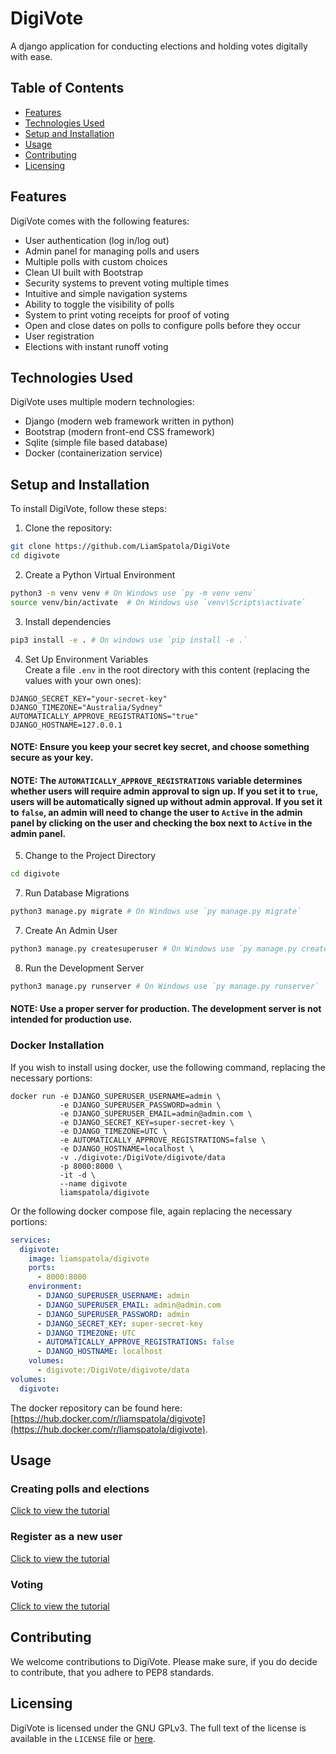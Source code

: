 # DigiVote
A django application for conducting elections and holding votes digitally with ease.

## Table of Contents
- [Features](#features)
- [Technologies Used](#technologies-used)
- [Setup and Installation](#setup-and-installation)
- [Usage](#usage)
- [Contributing](#contributing)
- [Licensing](#license)

## Features
DigiVote comes with the following features:
- User authentication (log in/log out)
- Admin panel for managing polls and users
- Multiple polls with custom choices
- Clean UI built with Bootstrap
- Security systems to prevent voting multiple times
- Intuitive and simple navigation systems
- Ability to toggle the visibility of polls
- System to print voting receipts for proof of voting
- Open and close dates on polls to configure polls before they occur
- User registration
- Elections with instant runoff voting

## Technologies Used
DigiVote uses multiple modern technologies:
- Django (modern web framework written in python)
- Bootstrap (modern front-end CSS framework)
- Sqlite (simple file based database)
- Docker (containerization service)

## Setup and Installation
To install DigiVote, follow these steps:

1. Clone the repository:
```bash
git clone https://github.com/LiamSpatola/DigiVote
cd digivote
```

2. Create a Python Virtual Environment
```bash
python3 -m venv venv # On Windows use `py -m venv venv`
source venv/bin/activate  # On Windows use `venv\Scripts\activate`
```

3. Install dependencies
```bash
pip3 install -e . # On windows use `pip install -e .`
```

4. Set Up Environment Variables
<br>Create a file `.env` in the root directory with this content (replacing the values with your own ones):
```env
DJANGO_SECRET_KEY="your-secret-key"
DJANGO_TIMEZONE="Australia/Sydney"
AUTOMATICALLY_APPROVE_REGISTRATIONS="true"
DJANGO_HOSTNAME=127.0.0.1
```
#### NOTE: Ensure you keep your secret key secret, and choose something secure as your key.
#### NOTE: The `AUTOMATICALLY_APPROVE_REGISTRATIONS` variable determines whether users will require admin approval to sign up. If you set it to `true`, users will be automatically signed up without admin approval. If you set it to `false`, an admin will need to change the user to `Active` in the admin panel by clicking on the user and checking the box next to `Active` in the admin panel.

5. Change to the Project Directory
```bash
cd digivote
```

7. Run Database Migrations
```bash
python3 manage.py migrate # On Windows use `py manage.py migrate`
```

7. Create An Admin User
```bash
python3 manage.py createsuperuser # On Windows use `py manage.py createsuperuser`
```

8. Run the Development Server
```bash
python3 manage.py runserver # On Windows use `py manage.py runserver`
```

#### NOTE: Use a proper server for production. The development server is not intended for production use.

### Docker Installation
If you wish to install using docker, use the following command, replacing the necessary portions:
```docker
docker run -e DJANGO_SUPERUSER_USERNAME=admin \
           -e DJANGO_SUPERUSER_PASSWORD=admin \
           -e DJANGO_SUPERUSER_EMAIL=admin@admin.com \
           -e DJANGO_SECRET_KEY=super-secret-key \
           -e DJANGO_TIMEZONE=UTC \
           -e AUTOMATICALLY_APPROVE_REGISTRATIONS=false \
           -e DJANGO_HOSTNAME=localhost \
           -v ./digivote:/DigiVote/digivote/data
           -p 8000:8000 \
           -it -d \
           --name digivote
           liamspatola/digivote
```

Or the following docker compose file, again replacing the necessary portions:
```yaml
services:
  digivote:
    image: liamspatola/digivote
    ports:
      - 8000:8000
    environment:
      - DJANGO_SUPERUSER_USERNAME: admin
      - DJANGO_SUPERUSER_EMAIL: admin@admin.com
      - DJANGO_SUPERUSER_PASSWORD: admin
      - DJANGO_SECRET_KEY: super-secret-key
      - DJANGO_TIMEZONE: UTC
      - AUTOMATICALLY_APPROVE_REGISTRATIONS: false
      - DJANGO_HOSTNAME: localhost
    volumes:
      - digivote:/DigiVote/digivote/data
volumes:
  digivote:
```

The docker repository can be found here: [https://hub.docker.com/r/liamspatola/digivote](https://hub.docker.com/r/liamspatola/digivote).

## Usage
### Creating polls and elections
[Click to view the tutorial](https://scribehow.com/embed/Creating_Polls_and_Elections_in_the_Admin_Panel__x6ES7eIhSMOxlkwsFbl7Kg)

### Register as a new user
[Click to view the tutorial](https://scribehow.com/embed/How_to_Register_a_User_in_DigiVote__wiBxmyAZQKS6tcGq9zLDrA)

### Voting
[Click to view the tutorial](https://scribehow.com/embed/How_To_Vote_Using_The_DigiVote_System__P1falNahRpmVNTa5zeMnZA)

## Contributing
We welcome contributions to DigiVote. Please make sure, if you do decide to contribute, that you adhere to PEP8 standards.

## Licensing
DigiVote is licensed under the GNU GPLv3. The full text of the license is available in the `LICENSE` file or [here](https://www.gnu.org/licenses/gpl-3.0.txt).

